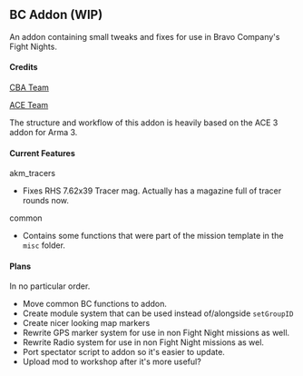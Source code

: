 ## BC Addon (WIP)

An addon containing small tweaks and fixes for use in Bravo Company's Fight Nights.

#### Credits

[CBA Team](https://github.com/CBATeam/CBA_A3)

[ACE Team](https://github.com/acemod/ACE3)

The structure and workflow of this addon is heavily based on the ACE 3 addon for Arma 3.

#### Current Features

akm_tracers
* Fixes RHS 7.62x39 Tracer mag. Actually has a magazine full of tracer rounds now.

common
* Contains some functions that were part of the mission template in the `misc` folder.

#### Plans
In no particular order.

* Move common BC functions to addon.
* Create module system that can be used instead of/alongside `setGroupID`
* Create nicer looking map markers
* Rewrite GPS marker system for use in non Fight Night missions as well.
* Rewrite Radio system for use in non Fight Night missions as wel.
* Port spectator script to addon so it's easier to update.
* Upload mod to workshop after it's more useful?
